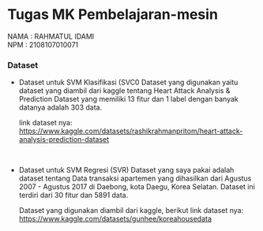 # Tugas MK Pembelajaran-mesin

NAMA : RAHMATUL IDAMI <br>
NPM : 2108107010071

### Dataset
- Dataset untuk SVM Klasifikasi (SVC0
  Dataset yang digunakan yaitu dataset yang diambil dari kaggle tentang Heart Attack Analysis & Prediction Dataset yang memiliki 13 fitur dan 1 label dengan banyak datanya adalah 303 data.

  link dataset nya: https://www.kaggle.com/datasets/rashikrahmanpritom/heart-attack-analysis-prediction-dataset

  <br>
- Dataset untuk SVM Regresi (SVR)
  Dataset yang saya pakai adalah dataset tentang Data transaksi apartemen yang dihasilkan dari Agustus 2007 - Agustus 2017 di Daebong, kota Daegu, Korea Selatan. Dataset ini terdiri dari 30 fitur dan 5891 data.
  
  Dataset yang digunakan diambil dari kaggle, berikut link dataset nya: https://www.kaggle.com/datasets/gunhee/koreahousedata

